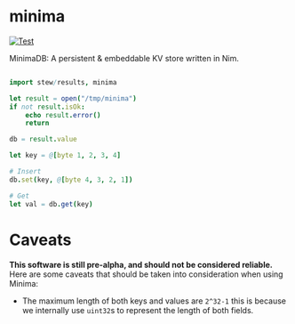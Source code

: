 # minima

[![Test](https://github.com/decanus/minima/workflows/Test/badge.svg)](https://github.com/decanus/minima/actions?query=workflow%3ATest)

MinimaDB: A persistent & embeddable KV store written in Nim.

```nim

import stew/results, minima

let result = open("/tmp/minima")
if not result.isOk:
    echo result.error()
    return

db = result.value

let key = @[byte 1, 2, 3, 4]

# Insert
db.set(key, @[byte 4, 3, 2, 1])

# Get
let val = db.get(key)
```

# Caveats

**This software is still pre-alpha, and should not be considered reliable.** Here are some caveats that should be taken into consideration when using Minima:
 - The maximum length of both keys and values are `2^32-1` this is because we internally use `uint32`s to represent the length of both fields. 
